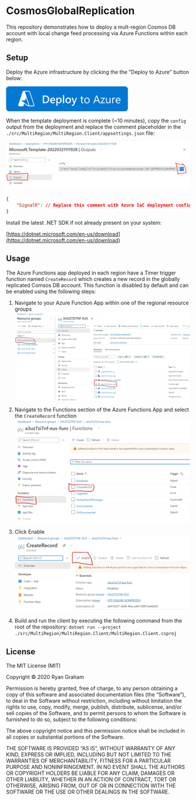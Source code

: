 # CosmosGlobalReplication

This repository demonstrates how to deploy a mult-region Cosmos DB account with local change feed processing via Azure Functions within each region.

## Setup

Deploy the Azure infrastructure by clicking the the "Deploy to Azure" button below:

[![Deploy To Azure](https://raw.githubusercontent.com/azure/azure-quickstart-templates/master/1-CONTRIBUTION-GUIDE/images/deploytoazure.svg?sanitize=true)](https://portal.azure.com/#create/Microsoft.Template/uri/https%3A%2F%2Fraw.githubusercontent.com%2Frjygraham%2FCosmosGlobalReplication%2Fmain%2Fiac%2Fmain.json)


When the template deployment is complete (~10 minutes), copy the `config` output from the deployment and replace the comment placeholder in the `./src/MultiRegion/MultiRegion.Client/appsettings.json` file:

![Setup Copy Output](docs/setup-copyoutput.jpg)

```json
{
	"SignalR": // Replace this comment with Azure IaC deployment config output value.
}
```

Install the latest .NET SDK if not already present on your system:

[https://dotnet.microsoft.com/en-us/download](https://dotnet.microsoft.com/en-us/download)

## Usage

The Azure Functions app deployed in each region have a Timer trigger function named `CreateRecord` which creates a new record in the globally replicated Comsos DB account. This function is disabled by default and can be enabled using the following steps:

1. Navigate to your Azure Function App within one of the regional resource groups
![Navigate to Function App](docs/usage-navigatetofunction.jpg)

2. Navigate to the Functions section of the Azure Functions App and select the `CreateRecord` function
![Select CreateRecord Function](docs/usage-selectcreaterecord.jpg)

3. Click Enable
![Enable CreateRecord Function](docs/usage-enablecreaterecord.jpg)

4. Build and run the client by executing the following command from the root of the repository: `dotnet run --project ./src/MultiRegion/MultiRegion.Client/MultiRegion.Client.csproj`

## License

The MIT License (MIT)

Copyright © 2020 Ryan Graham

Permission is hereby granted, free of charge, to any person obtaining a copy of this software and associated documentation files (the “Software”), to deal in the Software without restriction, including without limitation the rights to use, copy, modify, merge, publish, distribute, sublicense, and/or sell copies of the Software, and to permit persons to whom the Software is furnished to do so, subject to the following conditions:

The above copyright notice and this permission notice shall be included in all copies or substantial portions of the Software.

THE SOFTWARE IS PROVIDED “AS IS”, WITHOUT WARRANTY OF ANY KIND, EXPRESS OR IMPLIED, INCLUDING BUT NOT LIMITED TO THE WARRANTIES OF MERCHANTABILITY, FITNESS FOR A PARTICULAR PURPOSE AND NONINFRINGEMENT. IN NO EVENT SHALL THE AUTHORS OR COPYRIGHT HOLDERS BE LIABLE FOR ANY CLAIM, DAMAGES OR OTHER LIABILITY, WHETHER IN AN ACTION OF CONTRACT, TORT OR OTHERWISE, ARISING FROM, OUT OF OR IN CONNECTION WITH THE SOFTWARE OR THE USE OR OTHER DEALINGS IN THE SOFTWARE.